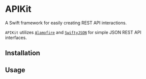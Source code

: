 # APIKit
A Swift framework for easily creating REST API interactions.

`APIKit` utilizes [`Alamofire`](https://github.com/Alamofire/Alamofire) and [`SwiftyJSON`](http://github.com/SwiftyJSON/SwiftyJSON) for simple JSON REST API interfaces.

## Installation

## Usage
